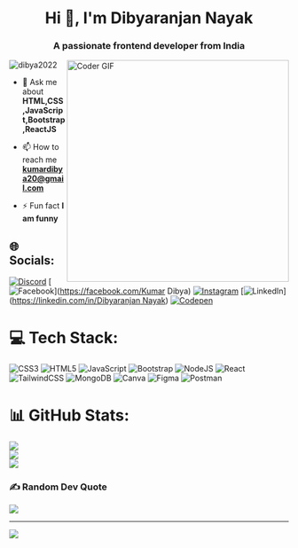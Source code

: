 <h1 align="center">Hi 👋, I'm Dibyaranjan Nayak</h1>
<h3 align="center">A passionate frontend developer from India</h3>
<img alt="Coder GIF" align="right"  width=400 src="https://miro.medium.com/max/1360/0*7Q3yvSIv_t0ioJ-Z.gif" />
<p align="left"> <img src="https://komarev.com/ghpvc/?username=dibya2022&label=Profile%20views&color=0e75b6&style=flat" alt="dibya2022" /> </p>

- 💬 Ask me about **HTML,CSS,JavaScript,Bootstrap,ReactJS**

- 📫 How to reach me **kumardibya20@gmail.com**

- ⚡ Fun fact **I am funny**
## 🌐 Socials:
[![Discord](https://img.shields.io/badge/Discord-%237289DA.svg?logo=discord&logoColor=white)](https://discord.gg/KUMARDIBYA#5531) [![Facebook](https://img.shields.io/badge/Facebook-%231877F2.svg?logo=Facebook&logoColor=white)](https://facebook.com/Kumar Dibya) [![Instagram](https://img.shields.io/badge/Instagram-%23E4405F.svg?logo=Instagram&logoColor=white)](https://instagram.com/kumar___dibya) [![LinkedIn](https://img.shields.io/badge/LinkedIn-%230077B5.svg?logo=linkedin&logoColor=white)]([https://linkedin.com/in/Dibyaranjan Nayak](https://www.linkedin.com/in/dibyaranjan-nayak-990b2623b?lipi=urn%3Ali%3Apage%3Ad_flagship3_profile_view_base_contact_details%3BRfTN2jQ4RNyYb39r4U%2FypQ%3D%3D)) [![Codepen](https://img.shields.io/badge/Codepen-000000?style=for-the-badge&logo=codepen&logoColor=white)](https://codepen.io/@Dibya_20) 

# 💻 Tech Stack:
![CSS3](https://img.shields.io/badge/css3-%231572B6.svg?style=for-the-badge&logo=css3&logoColor=white) ![HTML5](https://img.shields.io/badge/html5-%23E34F26.svg?style=for-the-badge&logo=html5&logoColor=white) ![JavaScript](https://img.shields.io/badge/javascript-%23323330.svg?style=for-the-badge&logo=javascript&logoColor=%23F7DF1E) ![Bootstrap](https://img.shields.io/badge/bootstrap-%23563D7C.svg?style=for-the-badge&logo=bootstrap&logoColor=white) ![NodeJS](https://img.shields.io/badge/node.js-6DA55F?style=for-the-badge&logo=node.js&logoColor=white) ![React](https://img.shields.io/badge/react-%2320232a.svg?style=for-the-badge&logo=react&logoColor=%2361DAFB) ![TailwindCSS](https://img.shields.io/badge/tailwindcss-%2338B2AC.svg?style=for-the-badge&logo=tailwind-css&logoColor=white) ![MongoDB](https://img.shields.io/badge/MongoDB-%234ea94b.svg?style=for-the-badge&logo=mongodb&logoColor=white) ![Canva](https://img.shields.io/badge/Canva-%2300C4CC.svg?style=for-the-badge&logo=Canva&logoColor=white) 	![Figma](https://img.shields.io/badge/figma-%23F24E1E.svg?style=for-the-badge&logo=figma&logoColor=white) ![Postman](https://img.shields.io/badge/Postman-FF6C37?style=for-the-badge&logo=postman&logoColor=white)
# 📊 GitHub Stats:
![](https://github-readme-stats.vercel.app/api?username=Dibya2022&theme=default&hide_border=false&include_all_commits=false&count_private=false)<br/>
![](https://github-readme-streak-stats.herokuapp.com/?user=Dibya2022&theme=default&hide_border=false)<br/>
![](https://github-readme-stats.vercel.app/api/top-langs/?username=Dibya2022&theme=default&hide_border=false&include_all_commits=false&count_private=false&layout=compact)

### ✍️ Random Dev Quote
![](https://quotes-github-readme.vercel.app/api?type=horizontal&theme=dark)

---
[![](https://visitcount.itsvg.in/api?id=Dibya2022&icon=2&color=0)](https://visitcount.itsvg.in)

<!-- Proudly created with GPRM ( https://gprm.itsvg.in ) -->
